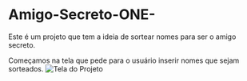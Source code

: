 # Amigo-Secreto-ONE-
Este é um projeto que tem a ideia de sortear nomes para ser o amigo secreto.

Começamos na tela que pede para o usuário inserir nomes que sejam sorteados. 
![Tela do Projeto](/assets/ScreenshotFrom2025-03-1517-08-18.png)
